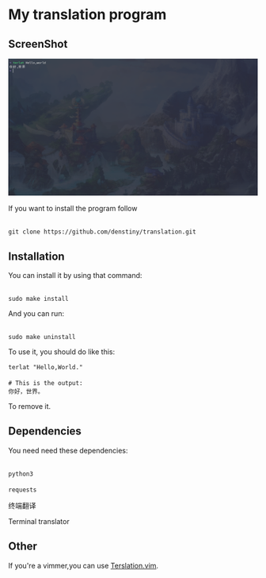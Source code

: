 # My translation program

## ScreenShot

![The photo failed](./demo.png)

If you want to install the program follow

```

git clone https://github.com/denstiny/translation.git

```

## Installation

You can install it by using that command:

```shell

sudo make install

```

And you can run:

```shell

sudo make uninstall

```

To use it, you should do like this:
```shell
terlat "Hello,World."

# This is the output:
你好，世界。
```
To remove it.

## Dependencies

You need need these dependencies:

```

python3

requests

```

终端翻译

Terminal translator

## Other

If you're a vimmer,you can use [Terslation.vim](https://github.com/SpringHan/Terslation.vim).

